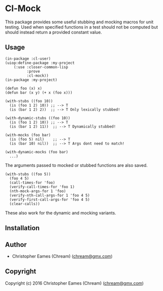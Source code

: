# Cl-Mock

This package provides some useful stubbing and mocking macros for unit testing. Used when specified functions in a test should not be computed but should instead return a provided constant value.

## Usage
```
(in-package :cl-user)
(uiop:define-package :my-project
    (:use :closer-common-lisp
          :prove
          :cl-mock))
(in-package :my-project)

(defun foo (x) x)
(defun bar (x y) (+ x (foo x)))

(with-stubs ((foo 10))
  (is (foo 1 2) 10)) ;; --> T
  (is (bar 1 2) 2))  ;; --> T Only lexically stubbed!

(with-dynamic-stubs ((foo 10))
  (is (foo 1 2) 10)) ;; --> T
  (is (bar 1 2) 11))  ;; --> T Dynamically stubbed!

(with-mocks (foo bar)
  (is (foo 5) nil)    ;; --> T
  (is (bar 10) nil))  ;; --> T Args dont need to match!

(with-dynamic-mocks (foo bar)
  ...)
```

The arguments passed to mocked or stubbed functions are also saved.

```
(with-stubs ((foo 5))
  (foo 4 5)
  (call-times-for 'foo)
  (verify-call-times-for 'foo 1)
  (nth-mock-args-for 1 'foo)
  (verify-nth-call-args-for 1 'foo 4 5)
  (verify-first-call-args-for 'foo 4 5)
  (clear-calls))
```

These also work for the dynamic and mocking variants.


## Installation

## Author

* Christopher Eames (Chream) (chream@gmx.com)

## Copyright

Copyright (c) 2016 Christopher Eames (Chream) (chream@gmx.com)
